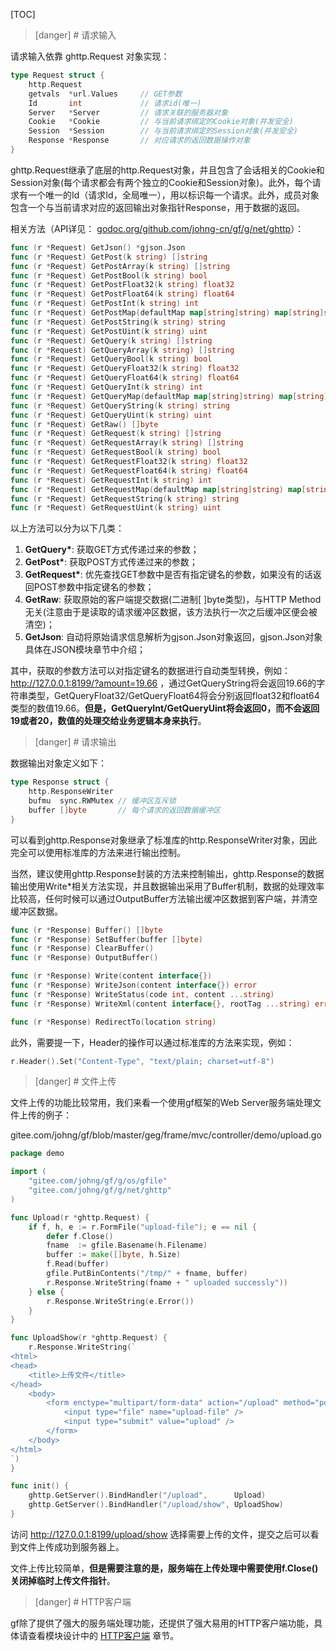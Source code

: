 
[TOC]

>[danger] # 请求输入

请求输入依靠 ghttp.Request 对象实现：
```go
type Request struct {
    http.Request
    getvals  *url.Values     // GET参数
    Id       int             // 请求id(唯一)
    Server   *Server         // 请求关联的服务器对象
    Cookie   *Cookie         // 与当前请求绑定的Cookie对象(并发安全)
    Session  *Session        // 与当前请求绑定的Session对象(并发安全)
    Response *Response       // 对应请求的返回数据操作对象
}
```
ghttp.Request继承了底层的http.Request对象，并且包含了会话相关的Cookie和Session对象(每个请求都会有两个独立的Cookie和Session对象)。此外，每个请求有一个唯一的Id（请求Id，全局唯一），用以标识每一个请求。此外，成员对象包含一个与当前请求对应的返回输出对象指针Response，用于数据的返回。

相关方法（API详见： [godoc.org/github.com/johng-cn/gf/g/net/ghttp](https://godoc.org/github.com/johng-cn/gf/g/net/ghttp)）：
```go
func (r *Request) GetJson() *gjson.Json
func (r *Request) GetPost(k string) []string
func (r *Request) GetPostArray(k string) []string
func (r *Request) GetPostBool(k string) bool
func (r *Request) GetPostFloat32(k string) float32
func (r *Request) GetPostFloat64(k string) float64
func (r *Request) GetPostInt(k string) int
func (r *Request) GetPostMap(defaultMap map[string]string) map[string]string
func (r *Request) GetPostString(k string) string
func (r *Request) GetPostUint(k string) uint
func (r *Request) GetQuery(k string) []string
func (r *Request) GetQueryArray(k string) []string
func (r *Request) GetQueryBool(k string) bool
func (r *Request) GetQueryFloat32(k string) float32
func (r *Request) GetQueryFloat64(k string) float64
func (r *Request) GetQueryInt(k string) int
func (r *Request) GetQueryMap(defaultMap map[string]string) map[string]string
func (r *Request) GetQueryString(k string) string
func (r *Request) GetQueryUint(k string) uint
func (r *Request) GetRaw() []byte
func (r *Request) GetRequest(k string) []string
func (r *Request) GetRequestArray(k string) []string
func (r *Request) GetRequestBool(k string) bool
func (r *Request) GetRequestFloat32(k string) float32
func (r *Request) GetRequestFloat64(k string) float64
func (r *Request) GetRequestInt(k string) int
func (r *Request) GetRequestMap(defaultMap map[string]string) map[string]string
func (r *Request) GetRequestString(k string) string
func (r *Request) GetRequestUint(k string) uint
```
以上方法可以分为以下几类：
1. **GetQuery\***: 获取GET方式传递过来的参数；
2. **GetPost\***: 获取POST方式传递过来的参数；
3. **GetRequest\***: 优先查找GET参数中是否有指定键名的参数，如果没有的话返回POST参数中指定键名的参数；
4. **GetRaw**: 获取原始的客户端提交数据(二进制[ ]byte类型)，与HTTP Method无关(注意由于是读取的请求缓冲区数据，该方法执行一次之后缓冲区便会被清空)；
5. **GetJson**: 自动将原始请求信息解析为gjson.Json对象返回，gjson.Json对象具体在JSON模块章节中介绍；

其中，获取的参数方法可以对指定键名的数据进行自动类型转换，例如：http://127.0.0.1:8199/?amount=19.66 ，通过GetQueryString将会返回19.66的字符串类型，GetQueryFloat32/GetQueryFloat64将会分别返回float32和float64类型的数值19.66。**但是，GetQueryInt/GetQueryUint将会返回0，而不会返回19或者20，数值的处理交给业务逻辑本身来执行**。

>[danger] # 请求输出

数据输出对象定义如下：
```go
type Response struct {
    http.ResponseWriter
    bufmu  sync.RWMutex // 缓冲区互斥锁
    buffer []byte       // 每个请求的返回数据缓冲区
}
```
可以看到ghttp.Response对象继承了标准库的http.ResponseWriter对象，因此完全可以使用标准库的方法来进行输出控制。

当然，建议使用ghttp.Response封装的方法来控制输出，ghttp.Response的数据输出使用Write\*相关方法实现，并且数据输出采用了Buffer机制，数据的处理效率比较高，任何时候可以通过OutputBuffer方法输出缓冲区数据到客户端，并清空缓冲区数据。
```go
func (r *Response) Buffer() []byte
func (r *Response) SetBuffer(buffer []byte)
func (r *Response) ClearBuffer()
func (r *Response) OutputBuffer()

func (r *Response) Write(content interface{})
func (r *Response) WriteJson(content interface{}) error
func (r *Response) WriteStatus(code int, content ...string)
func (r *Response) WriteXml(content interface{}, rootTag ...string) error

func (r *Response) RedirectTo(location string)
```
此外，需要提一下，Header的操作可以通过标准库的方法来实现，例如：
```go
r.Header().Set("Content-Type", "text/plain; charset=utf-8")
```


>[danger] # 文件上传

文件上传的功能比较常用，我们来看一个使用gf框架的Web Server服务端处理文件上传的例子：

gitee.com/johng/gf/blob/master/geg/frame/mvc/controller/demo/upload.go

```go
package demo

import (
    "gitee.com/johng/gf/g/os/gfile"
    "gitee.com/johng/gf/g/net/ghttp"
)

func Upload(r *ghttp.Request) {
    if f, h, e := r.FormFile("upload-file"); e == nil {
        defer f.Close()
        fname  := gfile.Basename(h.Filename)
        buffer := make([]byte, h.Size)
        f.Read(buffer)
        gfile.PutBinContents("/tmp/" + fname, buffer)
        r.Response.WriteString(fname + " uploaded successly"))
    } else {
        r.Response.WriteString(e.Error())
    }
}

func UploadShow(r *ghttp.Request) {
    r.Response.WriteString(`
<html>
<head>
    <title>上传文件</title>
</head>
    <body>
        <form enctype="multipart/form-data" action="/upload" method="post">
            <input type="file" name="upload-file" />
            <input type="submit" value="upload" />
        </form>
    </body>
</html>
`)
}

func init() {
    ghttp.GetServer().BindHandler("/upload",      Upload)
    ghttp.GetServer().BindHandler("/upload/show", UploadShow)
}
```

访问 http://127.0.0.1:8199/upload/show 选择需要上传的文件，提交之后可以看到文件上传成功到服务器上。

文件上传比较简单，**但是需要注意的是，服务端在上传处理中需要使用f.Close() 关闭掉临时上传文件指针**。


>[danger] # HTTP客户端

gf除了提供了强大的服务端处理功能，还提供了强大易用的HTTP客户端功能，具体请查看模块设计中的 [HTTP客户端](HTTP客户端.md) 章节。